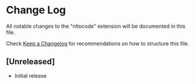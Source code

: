 # Change Log

All notable changes to the "nltocode" extension will be documented in this file.

Check [Keep a Changelog](http://keepachangelog.com/) for recommendations on how to structure this file.

## [Unreleased]

- Initial release